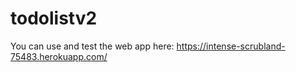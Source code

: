 # todolistv2

You can use and test the web app here: https://intense-scrubland-75483.herokuapp.com/
